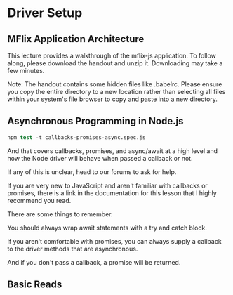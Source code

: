 # Driver Setup
## MFlix Application Architecture
This lecture provides a walkthrough of the mflix-js application. To follow along, please download the handout and unzip it. Downloading may take a few minutes.

Note: The handout contains some hidden files like .babelrc. Please ensure you copy the entire directory to a new location rather than selecting all files within your system's file browser to copy and paste into a new directory.

## Asynchronous Programming in Node.js
```s
npm test -t callbacks-promises-async.spec.js 
```

And that covers callbacks, promises, and async/await at a high level and how the Node driver will behave when passed a callback or not.

If any of this is unclear, head to our forums to ask for help.

If you are very new to JavaScript and aren't familiar with callbacks or promises, there is a link in the documentation for this lesson that I highly recommend you read.

There are some things to remember.

You should always wrap await statements with a try and catch block.

If you aren't comfortable with promises, you can always supply a callback to the driver methods that are asynchronous.

And if you don't pass a callback, a promise will be returned.

## Basic Reads
